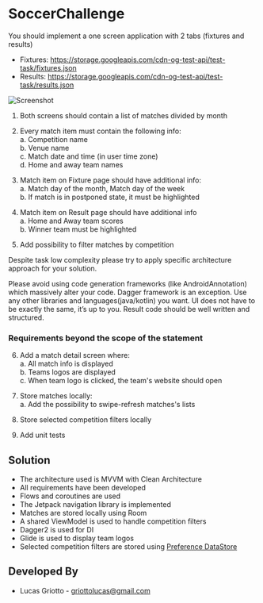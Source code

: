 # SoccerChallenge

You should implement a one screen application with 2 tabs (fixtures and results)

* Fixtures: https://storage.googleapis.com/cdn-og-test-api/test-task/fixtures.json
* Results: https://storage.googleapis.com/cdn-og-test-api/test-task/results.json

![Screenshot](SoccerAppDesign.png?raw=true "Optional Title")

1. Both screens should contain a list of matches divided by month

2. Every match item must contain the following info: \
   a. Competition name \
   b. Venue name \
   c. Match date and time (in user time zone) \
   d. Home and away team names

3. Match item on Fixture page should have additional info: \
   a. Match day of the month, Match day of the week \
   b. If match is in postponed state, it must be highlighted

4. Match item on Result page should have additional info \
   a. Home and Away team scores \
   b. Winner team must be highlighted

5. Add possibility to filter matches by competition

Despite task low complexity please try to apply specific architecture approach for your solution.

Please avoid using code generation frameworks (like AndroidAnnotation) which massively alter your code. Dagger framework
is an exception. Use any other libraries and languages(java/kotlin) you want. UI does not have to be exactly the same,
it’s up to you. Result code should be well written and structured.

### Requirements beyond the scope of the statement

6. Add a match detail screen where: \
   a. All match info is displayed \
   b. Teams logos are displayed \
   c. When team logo is clicked, the team's website should open

7. Store matches locally: \
   a. Add the possibility to swipe-refresh matches's lists

8. Store selected competition filters locally

9. Add unit tests

## Solution

- The architecture used is MVVM with Clean Architecture
- All requirements have been developed
- Flows and coroutines are used
- The Jetpack navigation library is implemented
- Matches are stored locally using Room
- A shared ViewModel is used to handle competition filters
- Dagger2 is used for DI
- Glide is used to display team logos
- Selected competition filters are stored
  using [Preference DataStore](https://developer.android.com/topic/libraries/architecture/datastore)

## Developed By

* Lucas Griotto - <griottolucas@gmail.com>